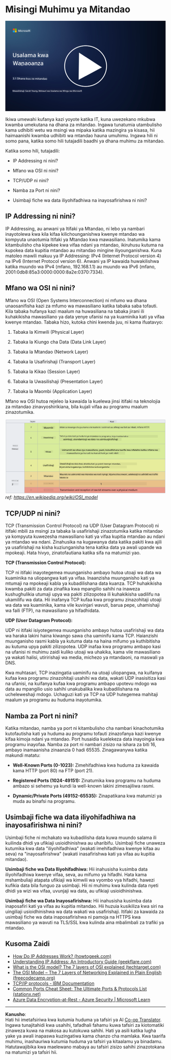 <!--
CO_OP_TRANSLATOR_METADATA:
{
  "original_hash": "252724eceeb183fb9018f88c5e1a3f0c",
  "translation_date": "2025-09-04T01:49:13+00:00",
  "source_file": "3.1 Networking key concepts.md",
  "language_code": "sw"
}
-->
# Misingi Muhimu ya Mitandao

[![Tazama video](../../translated_images/3-1_placeholder.4175b570caca311e2bfc7e19ab9e1f14144b17af49b128ea998c2a7211f49795.sw.png)](https://learn-video.azurefd.net/vod/player?id=1d8606a8-8357-4dae-8b8f-0a13c3fddd7a)

Ikiwa umewahi kufanya kazi yoyote katika IT, kuna uwezekano mkubwa kwamba umekutana na dhana za mitandao. Ingawa tunatumia utambulisho kama udhibiti wetu wa msingi wa mipaka katika mazingira ya kisasa, hii haimaanishi kwamba udhibiti wa mtandao hauna umuhimu. Ingawa hili ni somo pana, katika somo hili tutajadili baadhi ya dhana muhimu za mitandao.

Katika somo hili, tutajadili:

- IP Addressing ni nini?

- Mfano wa OSI ni nini?

- TCP/UDP ni nini?

- Namba za Port ni nini?

- Usimbaji fiche wa data iliyohifadhiwa na inayosafirishwa ni nini?

## IP Addressing ni nini?

IP Addressing, au anwani ya Itifaki ya Mtandao, ni lebo ya nambari inayotolewa kwa kila kifaa kilichounganishwa kwenye mtandao wa kompyuta unaotumia Itifaki ya Mtandao kwa mawasiliano. Inatumika kama kitambulisho cha kipekee kwa vifaa ndani ya mtandao, ikiruhusu kutuma na kupokea data kupitia mtandao au mitandao mingine iliyounganishwa. Kuna matoleo mawili makuu ya IP Addressing: IPv4 (Internet Protocol version 4) na IPv6 (Internet Protocol version 6). Anwani ya IP kawaida huwakilishwa katika muundo wa IPv4 (mfano, 192.168.1.1) au muundo wa IPv6 (mfano, 2001:0db8:85a3:0000:0000:8a2e:0370:7334).

## Mfano wa OSI ni nini?

Mfano wa OSI (Open Systems Interconnection) ni mfumo wa dhana unaosanifisha kazi za mfumo wa mawasiliano katika tabaka saba tofauti. Kila tabaka hufanya kazi maalum na huwasiliana na tabaka jirani ili kuhakikisha mawasiliano ya data yenye ufanisi na ya kuaminika kati ya vifaa kwenye mtandao. Tabaka hizo, kutoka chini kwenda juu, ni kama ifuatavyo:

1. Tabaka la Kimwili (Physical Layer)

2. Tabaka la Kiungo cha Data (Data Link Layer)

3. Tabaka la Mtandao (Network Layer)

4. Tabaka la Usafirishaji (Transport Layer)

5. Tabaka la Kikao (Session Layer)

6. Tabaka la Uwasilishaji (Presentation Layer)

7. Tabaka la Maombi (Application Layer)

Mfano wa OSI hutoa rejeleo la kawaida la kuelewa jinsi itifaki na teknolojia za mitandao zinavyoshirikiana, bila kujali vifaa au programu maalum zinazotumika.

![image](../../translated_images/osilayers.3489744e4715f50913c8f8cfe8deaccdcee6b0642bb18344496faed0abb58051.sw.png)  
_ref: https://en.wikipedia.org/wiki/OSI_model_

## TCP/UDP ni nini?

TCP (Transmission Control Protocol) na UDP (User Datagram Protocol) ni itifaki mbili za msingi za tabaka la usafirishaji zinazotumika katika mitandao ya kompyuta kuwezesha mawasiliano kati ya vifaa kupitia mtandao au ndani ya mtandao wa ndani. Zinahusika na kugawanya data katika pakiti kwa ajili ya usafirishaji na kisha kuziunganisha tena katika data ya awali upande wa mpokeaji. Hata hivyo, zinatofautiana katika sifa na matumizi yao.

**TCP (Transmission Control Protocol):**

TCP ni itifaki inayotegemea muunganisho ambayo hutoa utoaji wa data wa kuaminika na uliopangwa kati ya vifaa. Inaanzisha muunganisho kati ya mtumaji na mpokeaji kabla ya kubadilishana data kuanza. TCP huhakikisha kwamba pakiti za data zinafika kwa mpangilio sahihi na inaweza kushughulikia utumaji upya wa pakiti zilizopotea ili kuhakikisha uadilifu na ukamilifu wa data. Hii inafanya TCP kufaa kwa programu zinazohitaji utoaji wa data wa kuaminika, kama vile kuvinjari wavuti, barua pepe, uhamishaji wa faili (FTP), na mawasiliano ya hifadhidata.

**UDP (User Datagram Protocol):**

UDP ni itifaki isiyotegemea muunganisho ambayo hutoa usafirishaji wa data wa haraka lakini haina kiwango sawa cha uaminifu kama TCP. Haianzishi muunganisho rasmi kabla ya kutuma data na haina mifumo ya kuthibitisha au kutuma upya pakiti zilizopotea. UDP inafaa kwa programu ambapo kasi na ufanisi ni muhimu zaidi kuliko utoaji wa uhakika, kama vile mawasiliano ya wakati halisi, utiririshaji wa media, michezo ya mtandaoni, na maswali ya DNS.

Kwa muhtasari, TCP inazingatia uaminifu na utoaji uliopangwa, na kuifanya kufaa kwa programu zinazohitaji usahihi wa data, wakati UDP inasisitiza kasi na ufanisi, na kuifanya kufaa kwa programu ambapo upotevu mdogo wa data au mpangilio usio sahihi unakubalika kwa kubadilishana na ucheleweshaji mdogo. Uchaguzi kati ya TCP na UDP hutegemea mahitaji maalum ya programu au huduma inayotumika.

## Namba za Port ni nini?

Katika mitandao, namba ya port ni kitambulisho cha nambari kinachotumika kutofautisha kati ya huduma au programu tofauti zinazofanya kazi kwenye kifaa kimoja ndani ya mtandao. Port husaidia kuelekeza data inayoingia kwa programu inayofaa. Namba za port ni nambari zisizo na ishara za biti 16, ambayo inamaanisha zinaanzia 0 hadi 65535. Zinagawanywa katika makundi matatu:

- **Well-Known Ports (0-1023):** Zimehifadhiwa kwa huduma za kawaida kama HTTP (port 80) na FTP (port 21).

- **Registered Ports (1024-49151):** Zinatumika kwa programu na huduma ambazo si sehemu ya kundi la well-known lakini zimesajiliwa rasmi.

- **Dynamic/Private Ports (49152-65535):** Zinapatikana kwa matumizi ya muda au binafsi na programu.

## Usimbaji fiche wa data iliyohifadhiwa na inayosafirishwa ni nini?

Usimbaji fiche ni mchakato wa kubadilisha data kuwa muundo salama ili kuilinda dhidi ya ufikiaji usioidhinishwa au uharibifu. Usimbaji fiche unaweza kutumika kwa data "iliyohifadhiwa" (wakati imehifadhiwa kwenye kifaa au seva) na "inayosafirishwa" (wakati inasafirishwa kati ya vifaa au kupitia mitandao).

**Usimbaji fiche wa Data Iliyohifadhiwa:** Hii inahusisha kusimba data iliyohifadhiwa kwenye vifaa, seva, au mifumo ya hifadhi. Hata kama mshambuliaji atapata ufikiaji wa kimwili wa vyombo vya hifadhi, hawezi kufikia data bila funguo za usimbaji. Hii ni muhimu kwa kulinda data nyeti dhidi ya wizi wa vifaa, uvunjaji wa data, au ufikiaji usioidhinishwa.

**Usimbaji fiche wa Data Inayosafirishwa:** Hii inahusisha kusimba data inaposafiri kati ya vifaa au kupitia mitandao. Hii huzuia kusikiliza kwa siri na uingiliaji usioidhinishwa wa data wakati wa usafirishaji. Itifaki za kawaida za usimbaji fiche wa data inaposafirishwa ni pamoja na HTTPS kwa mawasiliano ya wavuti na TLS/SSL kwa kulinda aina mbalimbali za trafiki ya mtandao.

## Kusoma Zaidi
- [How Do IP Addresses Work? (howtogeek.com)](https://www.howtogeek.com/341307/how-do-ip-addresses-work/)  
- [Understanding IP Address: An Introductory Guide (geekflare.com)](https://geekflare.com/understanding-ip-address/)  
- [What is the OSI model? The 7 layers of OSI explained (techtarget.com)](https://www.techtarget.com/searchnetworking/definition/OSI)  
- [The OSI Model – The 7 Layers of Networking Explained in Plain English (freecodecamp.org)](https://www.freecodecamp.org/news/osi-model-networking-layers-explained-in-plain-english/)  
- [TCP/IP protocols - IBM Documentation](https://www.ibm.com/docs/en/aix/7.3?topic=protocol-tcpip-protocols)  
- [Common Ports Cheat Sheet: The Ultimate Ports & Protocols List (stationx.net)](https://www.stationx.net/common-ports-cheat-sheet/)  
- [Azure Data Encryption-at-Rest - Azure Security | Microsoft Learn](https://learn.microsoft.com/azure/security/fundamentals/encryption-atrest?WT.mc_id=academic-96948-sayoung)  

---

**Kanusho**:  
Hati hii imetafsiriwa kwa kutumia huduma ya tafsiri ya AI [Co-op Translator](https://github.com/Azure/co-op-translator). Ingawa tunajitahidi kwa usahihi, tafadhali fahamu kuwa tafsiri za kiotomatiki zinaweza kuwa na makosa au kutokuwa sahihi. Hati ya asili katika lugha yake ya awali inapaswa kuzingatiwa kama chanzo cha mamlaka. Kwa taarifa muhimu, inashauriwa kutumia huduma ya tafsiri ya kitaalamu ya binadamu. Hatutawajibika kwa maelewano mabaya au tafsiri zisizo sahihi zinazotokana na matumizi ya tafsiri hii.